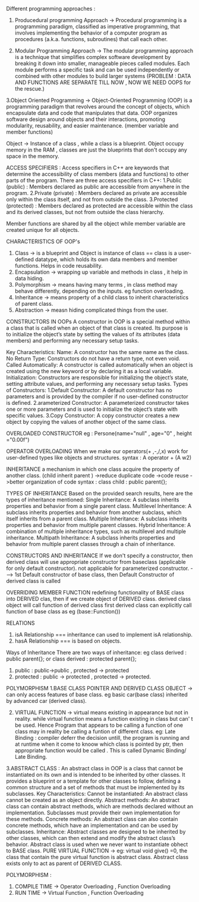 Different programming approaches :

1. Producedural programming Approach -> Procedural programming is a programming paradigm, classified as imperative programming, that involves implementing the behavior of a computer program as procedures (a.k.a. functions, subroutines) that call each other.

2. Modular Programming Approach -> The modular programming approach is a technique that simplifies complex software development by breaking it down into smaller, manageable pieces called modules. Each module performs a specific task and can be used independently or combined with other modules to build larger systems
   (PROBLEM : DATA AND FUNCTIONS ARE SEPARATE TILL NOW , NOW WE NEED OOPS for the rescue.)

3.Object Oriented Programming -> Object-Oriented Programming (OOP) is a programming paradigm that revolves around the concept of objects, which encapsulate data and code that manipulates that data. OOP organizes software design around objects and their interactions, promoting modularity, reusability, and easier maintenance. (member variable and member functions)

Object -> Instance of a class , while a class is a blueprint.
Object occupy memory in the RAM , classes are just the blueprints that don't occupy any space in the memory.

ACCESS SPECIFIERS :
Access specifiers in C++ are keywords that determine the accessibility of class members (data and functions) to other parts of the program. There are three access specifiers in C++:
1.Public (public) : Members declared as public are accessible from anywhere in the program.
2.Private (private) : Members declared as private are accessible only within the class itself, and not from outside the class.
3.Protected (protected) : Members declared as protected are accessible within the class and its derived classes, but not from outside the class hierarchy.

Member functions are shared by all the object while member variable are created unique for all objects.

CHARACTERISTICS OF OOP's

1. Class -> is a blueprint and Object is instance of class == class is a user-defined datatype, which holds its own data members and member functions. Helps in code reusability.
2. Encapsulation -> wrapping up variable and methods in class , it help in data hiding.
3. Polymorphism -> means having many terms , in class method may behave differently, depending on the inputs. eg function overloading.
4. Inheritance -> means property of a child class to inherit characteristics of parent class.
5. Abstraction -> measn hiding complicated things from the user.

CONSTRUCTORS IN OOPs
A constructor in OOP is a special method within a class that is called when an object of that class is created. Its purpose is to initialize the object’s state by setting the values of its attributes (data members) and performing any necessary setup tasks.

Key Characteristics:
Name: A constructor has the same name as the class.
No Return Type: Constructors do not have a return type, not even void.
Called Automatically: A constructor is called automatically when an object is created using the new keyword or by declaring it as a local variable.
Initialization: Constructors are responsible for initializing the object’s state, setting attribute values, and performing any necessary setup tasks.
Types of Constructors:
1.Default Constructor: A default constructor has no parameters and is provided by the compiler if no user-defined constructor is defined.
2.arameterized Constructor: A parameterized constructor takes one or more parameters and is used to initialize the object’s state with specific values.
3.Copy Constructor: A copy constructor creates a new object by copying the values of another object of the same class.

OVERLOADED CONSTRUCTOR
eg : Persone(name="null" , age="0" , height ="0.00f")

OPERATOR OVERLOADING
When we make our operators(+ ,-,/,x) work for user-defined types like objects and structures.
syntax : A operator + (A w2)

INHERITANCE
a mechanism in which one class acquire the property of another class. (child inherit parent )
->reduce duplicate code
->code reuse
->better organization of code
syntax : class child : public parent{};

TYPES OF INHERITANCE
Based on the provided search results, here are the types of inheritance mentioned:
Single Inheritance: A subclass inherits properties and behavior from a single parent class.
Multilevel Inheritance: A subclass inherits properties and behavior from another subclass, which itself inherits from a parent class.
Multiple Inheritance: A subclass inherits properties and behavior from multiple parent classes.
Hybrid Inheritance: A combination of multiple inheritance types, such as multilevel and multiple inheritance.
Multipath Inheritance: A subclass inherits properties and behavior from multiple parent classes through a chain of inheritance.

CONSTRUCTORS AND INHERITANCE
If we don't specify a constructor, then derived class will use appropriate constructor from baseclass (applicable for only default constructor). not applicable for parameterized constructor.
---> 1st Default constructor of base class, then Default Constructor of derived class is called

OVERRIDING MEMBER FUNCTION
redefining functionality of BASE class into DERIVED clas, then if we create object of DERIVED class.
derived class object will call function of derived class first
derived class can explicitly call function of base class as eg (base::Function())

RELATIONS

1. isA Relationship === inheritance can used to implement isA relationship.
2. hasA Relationship === is based on objects.

Ways of Inheritance
There are two ways of inheritance:
eg class derived : public parent{}; or class derived : protected parent{};

1. public : public->public , protected -> protected
2. protected : public -> protected , protected -> protected.

POLYMORPHISM
1.BASE CLASS POINTER AND DERIVED CLASS OBJECT -> can only access features of base class. eg basic car(base class) inherited by advanced car (derived class).

2. VIRTUAL FUNCTION -> virtual means existing in appearance but not in reality. while virtual function means a function existing in class but can'
   t be used.
   Hence Program that appears to be calling a function of one class may in reality be calling a funtion of different class. eg:
   Late Binding : compiler deferr the decision untill, the program is running and at runtime when it come to knoow which class is pointed by ptr, then appropriate function would be called . This is called Dynamic Binding/ Late Binding.

3.ABSTRACT CLASS :
An abstract class in OOP is a class that cannot be instantiated on its own and is intended to be inherited by other classes. It provides a blueprint or a template for other classes to follow, defining a common structure and a set of methods that must be implemented by its subclasses.
Key Characteristics:
Cannot be instantiated: An abstract class cannot be created as an object directly.
Abstract methods: An abstract class can contain abstract methods, which are methods declared without an implementation. Subclasses must provide their own implementation for these methods.
Concrete methods: An abstract class can also contain concrete methods, which have an implementation and can be used by subclasses.
Inheritance: Abstract classes are designed to be inherited by other classes, which can then extend and modify the abstract class’s behavior.
Abstract class is used when we never want to instantiate obhect to BASE class.
PURE VIRTUAL FUNCTION -> eg: virtual void give() =0, the class that contain the pure virtual function is abstract class.
Abstract class exists only to act as parent of DERIVED CLASS.

POLYMORPHISM :

1. COMPILE TIME -> Operator Overloading , Function Overloading
2. RUN TIME -> Virtual Function , Function Overloading
